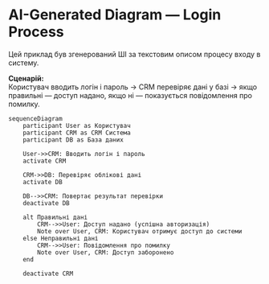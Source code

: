 # AI-Generated Diagram — Login Process

Цей приклад був згенерований ШІ за текстовим описом процесу входу в систему.

**Сценарій:**  
Користувач вводить логін і пароль → CRM перевіряє дані у базі → якщо правильні — доступ надано, якщо ні — показується повідомлення про помилку.

```mermaid
sequenceDiagram
    participant User as Користувач
    participant CRM as CRM Система
    participant DB as База даних

    User->>CRM: Вводить логін і пароль
    activate CRM
    
    CRM->>DB: Перевіряє облікові дані
    activate DB
    
    DB-->>CRM: Повертає результат перевірки
    deactivate DB
    
    alt Правильні дані
        CRM-->>User: Доступ надано (успішна авторизація)
        Note over User, CRM: Користувач отримує доступ до системи
    else Неправильні дані
        CRM-->>User: Повідомлення про помилку
        Note over User, CRM: Доступ заборонено
    end
    
    deactivate CRM
